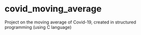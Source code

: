 # covid_moving_average
Project on the moving average of Covid-19, created in structured programming (using C language)
